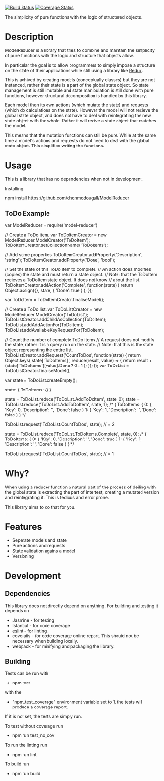 [![Build Status](https://travis-ci.org/dncnmcdougall/ModelReducer.svg?branch=master)](https://travis-ci.org/dncnmcdougall/ModelReducer)
[![Coverage Status](https://coveralls.io/repos/github/dncnmcdougall/ModelReducer/badge.svg?branch=master)](https://coveralls.io/github/dncnmcdougall/ModelReducer?branch=master)


The simplicity of pure functions with the logic of structured objects.

# Description
ModelReducer is a library that tries to combine and maintain the simplicity of
pure functions with the logic and structure that objects allow.

In particular the goal is to allow programmers to simply impose a structure on
the state of their applications while still using a library like
[Redux](http://redux.js.org).

This is achived by creating models (conceptually classes) but they are not
instanced, rather their state is a part of the global state object. So state
management is still imutable and state manipulation is still done with pure
functions, however structural decomposition is handled by this library.

Each model then its own actions (which mutate the state) and requests (which
do calculations on the state). However the model will not recieve the global state
object, and does not have to deal with reintegrating the new state object with
the whole. Rather it will recive a state object that matches the model.

This means that the mutation functions can still be pure. While at the same time
a model's actions and requests do not need to deal with the global state object.
This simplifies writing the functions.

# Usage
This is a library that has no dependencies when not in development.

Installing

npm install https://github.com/dncnmcdougall/ModelReducer

## ToDo Example

var ModelReducer = require('model-reducer') 

// Create a ToDo item.
var ToDoItemCreator = new ModelReducer.ModelCreator('ToDoItem');
ToDoItemCreator.setCollectionName('ToDoItems');

// Add some properties
ToDoItemCreator.addProperty('Description', 'string');
ToDoItemCreator.addProperty('Done', 'bool');

// Set the state of this ToDo item to complete.
// An action does modifies (copies) the state and must return a state object.
// Note: that the ToDoItem recieves a ToDoItem state object. It does not know
// about the list.
ToDoItemCreator.addAction('Complete', function(state) {
    return Object.assign({}, state, { 'Done': true } );
});

var ToDoItem = ToDoItemCreator.finaliseModel();

// Create a ToDo list.
var ToDoListCreator = new ModelReducer.ModelCreator('ToDoList');
ToDoListCreator.addChildAsCollection(ToDoItem);
ToDoList.addAddActionFor(ToDoItem);
ToDoList.addAvailableKeyRequestFor(ToDoItem);

// Count the  number of complete ToDo items
// A request does not modify the state, rather it is a query run on the state.
// Note: that this is the state object representing the entire list.
ToDoListCreator.addRequest('CountToDos', function(state) {
    return Object.keys( state['ToDoItems] ).reduce(result, value) => {
        return result + (state['ToDoItems'][value].Done ? 0 : 1 );
    });
});
var ToDoList = ToDoListCreator.finaliseModel();

var state = ToDoList.createEmpty();

state:
{
    ToDoItems: {}
}

state = ToDoList.reduce('ToDoList.AddToDoItem', state, 0);
state = ToDoList.reduce('ToDoList.AddToDoItem', state, 1);
/* {
    ToDoItems: {
        0: {
            'Key': 0,
            'Description': '',
            'Done': false
        }
        1: {
            'Key': 1,
            'Description': '',
            'Done': false
        }
} */

ToDoList.request('ToDoList.CountToDos', state); // = 2

state = ToDoList.reduce('ToDoList.ToDoItems.Complete', state, 0);
/* {
    ToDoItems: {
        0: {
            'Key': 0,
            'Description': '',
            'Done': true
        }
        1: {
            'Key': 1,
            'Description': '',
            'Done': false
        }
} */

ToDoList.request('ToDoList.CountToDos', state); // = 1

# Why?
When using a reducer function a natural part of the process of deiling with the
global state is extracting the part of intertest, creating a mutated version and
reintegrating it. This is tedious and error prone.

This library aims to do that for you.

# Features
- Seperate models and state
- Pure actions and requests
- State validation agains a model
- Versioning


# Development

## Dependencies
This library does not directly depend on anything. 
For building and testing it depends on
- Jasmine - for testing
- Istanbul - for code coverage
- eslint - for linting.
- coveralls - for code coverage online report. This should not be necessary when
  building locally.
- webpack - for minifying and packaging the library.

## Building
Tests can be run with
- npm test 

with the 
- "npm_test_coverage" environment variable set to 1.
the tests will produce a coverage report.

If it is not set, the tests are simply run.

To test without coverage run
- npm run test_no_cov

To run the linting run
- npm run lint

To build run
- npm run build

